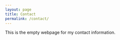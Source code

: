 ```yaml
---
layout: page
title: Contact
permalink: /contact/
---
```


This is the empty webpage for my contact information.